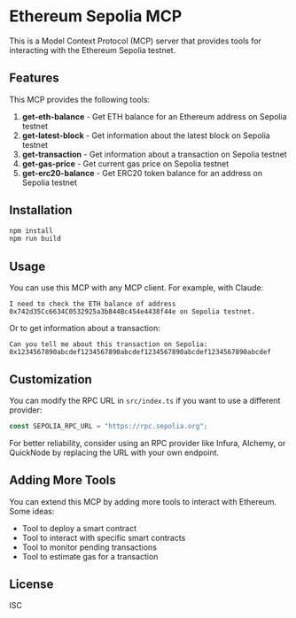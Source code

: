 # Ethereum Sepolia MCP

This is a Model Context Protocol (MCP) server that provides tools for interacting with the Ethereum Sepolia testnet.

## Features

This MCP provides the following tools:

1. **get-eth-balance** - Get ETH balance for an Ethereum address on Sepolia testnet
2. **get-latest-block** - Get information about the latest block on Sepolia testnet
3. **get-transaction** - Get information about a transaction on Sepolia testnet
4. **get-gas-price** - Get current gas price on Sepolia testnet
5. **get-erc20-balance** - Get ERC20 token balance for an address on Sepolia testnet

## Installation

```bash
npm install
npm run build
```

## Usage

You can use this MCP with any MCP client. For example, with Claude:

```
I need to check the ETH balance of address 0x742d35Cc6634C0532925a3b844Bc454e4438f44e on Sepolia testnet.
```

Or to get information about a transaction:

```
Can you tell me about this transaction on Sepolia: 0x1234567890abcdef1234567890abcdef1234567890abcdef1234567890abcdef
```

## Customization

You can modify the RPC URL in `src/index.ts` if you want to use a different provider:

```typescript
const SEPOLIA_RPC_URL = "https://rpc.sepolia.org";
```

For better reliability, consider using an RPC provider like Infura, Alchemy, or QuickNode by replacing the URL with your own endpoint.

## Adding More Tools

You can extend this MCP by adding more tools to interact with Ethereum. Some ideas:

- Tool to deploy a smart contract
- Tool to interact with specific smart contracts
- Tool to monitor pending transactions
- Tool to estimate gas for a transaction

## License

ISC 